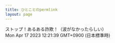 ```yaml
---
title: ひとことのpermlink
layout: page
---
```

<div class="box" dt="1681701699685">
  ストップ！あるある詐欺！（波がなかったらしい）
  <div class="content is-small">Mon Apr 17 2023 12:21:39 GMT+0900 (日本標準時)</div>
</div>
